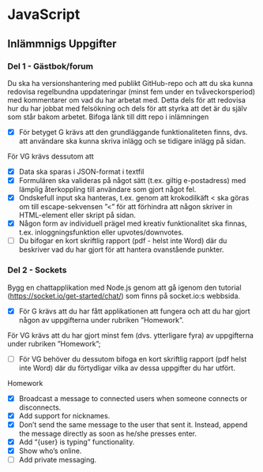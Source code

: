 # JavaScript
## Inlämmnigs Uppgifter

### Del 1 - Gästbok/forum

Du ska ha versionshantering med publikt GitHub-repo och att du ska kunna redovisa
regelbundna uppdateringar (minst fem under en tvåveckorsperiod) med kommentarer om
vad du har arbetat med. Detta dels för att redovisa hur du har jobbat med felsökning och
dels för att styrka att det är du själv som står bakom arbetet. Bifoga länk till ditt repo i
inlämningen

 - [X] För betyget G krävs att den grundläggande funktionaliteten finns, dvs. att användare ska kunna skriva inlägg och se tidigare inlägg på sidan. 
 
 För VG krävs dessutom att

- [X] Data ska sparas i JSON-format i textfil
- [X] Formulären ska valideras på något sätt (t.ex. giltig e-postadress) med lämplig återkoppling till användare som gjort något fel.
- [X] Ondskefull input ska hanteras, t.ex. genom att krokodilkäft < ska göras om till escape-sekvensen ”&lt;” för att förhindra att någon skriver in HTML-element eller skript på sidan.
- [X]  Någon form av individuell prägel med kreativ funktionalitet ska finnas, t.ex. inloggningsfunktion eller upvotes/downvotes.
- [ ] Du bifogar en kort skriftlig rapport (pdf - helst inte Word) där du beskriver vad du har gjort för att hantera ovanstående punkter.

### Del 2 - Sockets

Bygg en chattapplikation med Node.js genom att gå igenom den tutorial
(https://socket.io/get-started/chat/) som finns på socket.io:s webbsida.
- [X] För G krävs att du har fått applikationen att fungera och att du har gjort någon av uppgifterna under rubriken ”Homework”.

För VG krävs att du har gjort minst fem (dvs. ytterligare fyra) av uppgifterna under rubriken ”Homework”;
- [ ] För VG behöver du dessutom bifoga en kort skriftlig rapport (pdf helst inte Word) där du förtydligar vilka av dessa uppgifter du har utfört.

Homework

- [X] Broadcast a message to connected users when someone connects or disconnects.
- [X] Add support for nicknames.
- [X] Don’t send the same message to the user that sent it. Instead, append the message directly as soon as he/she presses enter.
- [X] Add “{user} is typing” functionality.
- [X] Show who’s online.
- [ ] Add private messaging.
